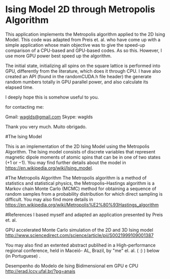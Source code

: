 # Ising Model 2D through Metropolis Algorithm

This application implements the Metropolis algorithm applied to the 2D Ising Model. This code was adapted from Preis et. al. who have come up with a simple application whose main objective was to give the speed-up comparison of a CPU-based and GPU-based codes. As so this. However, I use more GPU power best speed up the algorithm. 

The initial state, initializing all spins on the square lattice is performed into GPU, differently from the literature, which does it through CPU. I have also created an API (found in the randomCUDA.h file header) the generate random numbers totally in GPU parallel power, and also calculate its elapsed time.

I deeply hope this is somehow useful to you. 

for contacting me:

Gmail: waglds@gmail.com
Skype: waglds

Thank you very much.
Muito obrigado.

#The Ising Model

This is an implementation of the 2D Ising Model using the Metropolis Algorithm. The Ising model consists of discrete variables that represent magnetic dipole moments of atomic spins that can be in one of two states (+1 or −1). You may find further details about the model in https://en.wikipedia.org/wiki/Ising_model.

#The Metropolis Algorithm
The Metropolis algorithm is a method of statistics and statistical physics, the Metropolis–Hastings algorithm is a Markov chain Monte Carlo (MCMC) method for obtaining a sequence of random samples from a probability distribution for which direct sampling is difficult. You may also find more details in https://en.wikipedia.org/wiki/Metropolis%E2%80%93Hastings_algorithm


#References
I based myself and adapted an application presented by Preis et. al.

GPU accelerated Monte Carlo simulation of the 2D and 3D Ising model
http://www.sciencedirect.com/science/article/pii/S0021999109001387

You may also find an extented abstract publihed in a High-performance regional conference, held in Maceió-  AL, Brazil, by "me" el. al. ( :) ) below (in Portuguese) .
 
Desempenho do Modelo de Ising Bidimensional em GPU e CPU
http://erad.lccv.ufal.br/?pg=anais
